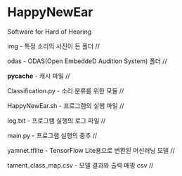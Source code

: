 # HappyNewEar
Software for Hard of Hearing

img - 특정 소리의 사진이 든 폴더 //

odas - ODAS(Open EmbeddeD Audition System) 폴더 //

__pycache__ - 캐시 파일 //

Classification.py - 소리 분류를 위한 모듈 //

HappyNewEar.sh - 프로그램의 실행 파일 //

log.txt - 프로그램 실행의 로그 파일 //

main.py - 프로그램 실행의 중추 //

yamnet.tflite - TensorFlow Lite용으로 변환된 머신러닝 모델 //

tament_class_map.csv - 모델 결과와 출력 매핑 csv //
